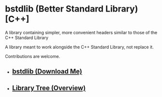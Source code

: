 # **bstdlib (Better Standard Library) [C++]**

A library containing simpler, more convenient headers similar to those of the C++ Standard Library

A library meant to work alongside the C++ Standard Library, not replace it.



Contributions are welcome.


- ## **[bstdlib (Download Me)](https://github.com/itsrxmmy/bstdlib/tree/main/bstdlib)**

- ## **[Library Tree (Overview)](https://github.com/itsrxmmy/bstdlib/blob/main/CONTENTS.md)**
